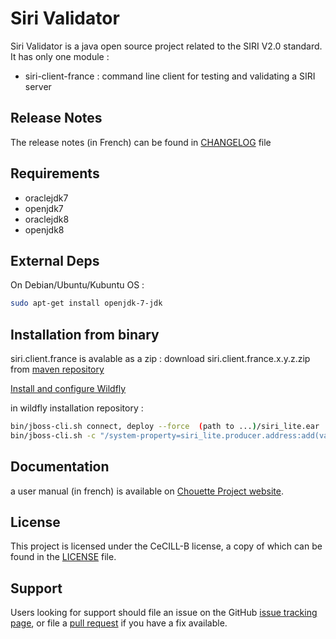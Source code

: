# Siri Validator

Siri Validator is a java open source project related to the SIRI V2.0 standard. It has only one module :
* siri-client-france : command line client for testing and validating a SIRI server

## Release Notes

The release notes (in French) can be found in [CHANGELOG](./CHANGELOG.md) file 

## Requirements

* oraclejdk7
* openjdk7
* oraclejdk8
* openjdk8

## External Deps

On Debian/Ubuntu/Kubuntu OS :
```sh
sudo apt-get install openjdk-7-jdk
```

## Installation from binary

siri.client.france is avalable as a zip :
download siri.client.france.x.y.z.zip from [maven repository](http://maven.chouette.mobi/irys/siri.client.france)

[Install and configure Wildfly](./doc/install/wildfly.md) 

in wildfly installation repository :
```sh
bin/jboss-cli.sh connect, deploy --force  (path to ...)/siri_lite.ear
bin/jboss-cli.sh -c "/system-property=siri_lite.producer.address:add(value='web service SIRI server endpoint address')"
```

## Documentation

a user manual (in french) is available on [Chouette Project website](http://www.chouette.mobi).

## License

This project is licensed under the CeCILL-B license, a copy of which can be found in the [LICENSE](./LICENSE.md) file.

## Support

Users looking for support should file an issue on the GitHub [issue tracking page](../../issues), or file a [pull request](../../pulls) if you have a fix available.
